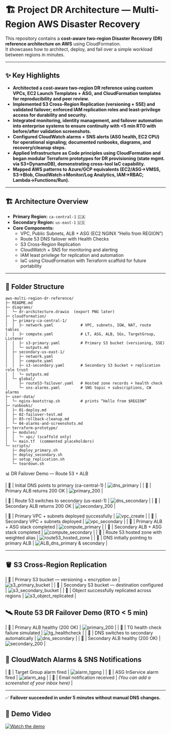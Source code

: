 # 🏗️ Project DR Architecture — Multi-Region AWS Disaster Recovery 

This repository contains a **cost-aware two-region Disaster Recovery (DR) reference architecture on AWS** using CloudFormation.  
It showcases how to architect, deploy, and fail over a simple workload between regions in minutes.

---

## ✨ Key Highlights 

- **Architected a cost-aware two-region DR reference using custom VPCs, EC2 Launch Templates + ASG, and CloudFormation templates for reproducibility and peer review.**  
- **Implemented S3 Cross-Region Replication (versioning + SSE) and validated failover; enforced IAM replication roles and least-privilege access for durability and security.**  
- **Integrated monitoring, identity management, and failover automation into enterprise systems to ensure continuity with <5 min RTO with before/after validation screenshots.**  
- **Configured CloudWatch alarms + SNS alerts (ASG health, EC2 CPU) for operational signaling; documented runbooks, diagrams, and recovery/cleanup steps.**  
- **Applied Infrastructure as Code principles using CloudFormation and began modular Terraform prototypes for DR provisioning (state mgmt. via S3+DynamoDB), demonstrating cross-tool IaC capability.**  
- **Mapped AWS patterns to Azure/GCP equivalents (EC2/ASG→VMSS, S3→Blob, CloudWatch→Monitor/Log Analytics, IAM→RBAC; Lambda→Functions/Run).**

---

## 🏗️ Architecture Overview

- **Primary Region:** `ca-central-1` 🇨🇦  
- **Secondary Region:** `us-east-1` 🇺🇸  
- **Core Components:**
  - VPC, Public Subnets, ALB + ASG (EC2 NGINX “Hello from REGION”)
  - Route 53 DNS failover with Health Checks
  - S3 Cross-Region Replication
  - CloudWatch + SNS for monitoring and alerting
  - IAM least privilege for replication and automation
  - IaC using CloudFormation with Terraform scaffold for future portability

---

## 📂 Folder Structure
```
aws-multi-region-dr-reference/
├─ README.md
├─ diagrams/
│  └─ dr-architecture.drawio  (export PNG later)
├─ cloudformation/
│  ├─ primary-ca-central-1/
│  │  ├─ network.yaml            # VPC, subnets, IGW, NAT, route tables
│  │  ├─ compute.yaml            # LT, ASG, ALB, SGs, TargetGroup, Listener
│  │  ├─ s3-primary.yaml         # Primary S3 bucket (versioning, SSE)
│  │  └─ outputs.md
│  ├─ secondary-us-east-1/
│  │  ├─ network.yaml
│  │  ├─ compute.yaml
│  │  ├─ s3-secondary.yaml       # Secondary S3 bucket + replication role trust
│  │  └─ outputs.md
│  └─ global/
│     ├─ route53-failover.yaml   # Hosted zone records + health check
│     └─ sns-alarms.yaml         # SNS topic + subscriptions, CW alarms
├─ user-data/
│  └─ nginx-bootstrap.sh         # prints “Hello from $REGION”
├─ runbooks/
│  ├─ 01-deploy.md
│  ├─ 02-failover-test.md
│  ├─ 03-rollback-cleanup.md
│  └─ 04-alarms-and-screenshots.md
├─ terraform-prototype/
│  ├─ modules/
│  │  └─ vpc/ (scaffold only)
│  └─ main.tf  (commented placeholders)
└─ scripts/
   ├─ deploy_primary.sh
   ├─ deploy_secondary.sh
   ├─ setup_replication.sh
   └─ teardown.sh
```
 📊 DR Failover Demo — Route 53 + ALB


| 🔹  | Initial DNS points to primary (ca-central-1) | ![dns_primary](docs/dns_primary.png) |
| 🔹  | Primary ALB returns 200 OK | ![primary_200](docs/primary_200.png) |

| 🔹  | Route 53 switches to secondary (us-east-1) | ![dns_secondary](docs/dns_secondary.png) |
| 🔹  | Secondary ALB returns 200 OK | ![secondary_200](docs/secondary_200.png) |

|️ 🔹 | Primary VPC + subnets deployed successfully   | ![vpc_create](docs/vpc_create.png) |
| 🔹 | Secondary VPC + subnets deployed              | ![vpc_secondary](docs/vpc_secondary.png) |
| 🔹 | Primary ALB + ASG stack completed             | ![compute_primary](docs/compute_primary.png) |
| 🔹 | Secondary ALB + ASG stack completed           | ![compute_secondary](docs/compute_secondary.png) |
| 🔹 | Route 53 hosted zone with weighted alias      | ![route53_hosted_zone](docs/route53_hosted_zone.png) |
| 🔹 | DNS initially pointing to primary ALB         | ![ALB_dns_primary & secondary](docs/ALB_dns_primary%20&%20secondary.png) |

---

## 🪣 S3 Cross-Region Replication



| 🔹 | Primary S3 bucket — versioning + encryption on  | ![s3_primary_bucket](docs/s3-primary_bucket.png) |
| 🔹 | Secondary S3 bucket — destination configured   | ![s3_secondary_bucket](docs/s3-secondary_bucket.png) |
| 🔹 | Object successfully replicated across regions | ![s3_object_replicated](docs/s3_object_replicated.png) |



## 🛰️ Route 53 DR Failover Demo (RTO < 5 min)


| 🔹 | Primary ALB healthy (200 OK)                    | ![primary_200](docs/primary_200.png) |
| 🔹 | TG health check failure simulated               | ![tg_healthcheck](docs/tg_healthcheck.png) |
| 🔹 | DNS switches to secondary automatically        | ![dns_secondary](docs/dns_secondary.png) |
| 🔹 | Secondary ALB healthy (200 OK)                 | ![secondary_200](docs/secondary_200.png) |


## 📡 CloudWatch Alarms & SNS Notifications

| 🔸 | Target Group alarm fired              | ![alarm_tgpng](docs/alarm_tgpng.png) |
| 🔸 | ASG InService alarm fired             | ![alarm_asg](docs/alarm_asg.png) |
| 🔸 | Email notification received          | *(You can add a screenshot of your inbox here)* |

---
✅ **Failover succeeded in under 5 minutes without manual DNS changes.**

## 🎥 Demo Video
[![Watch the demo](docs/thumbnail.png)](https://github.com/Manshree-cloud/Project-DR-Architecture/raw/main/docs/aws-dr-failover-demo.mp4)

